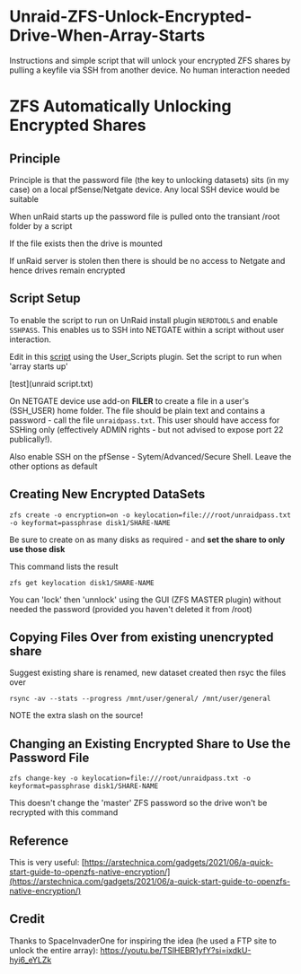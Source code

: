 # Unraid-ZFS-Unlock-Encrypted-Drive-When-Array-Starts
Instructions and simple script that will unlock your encrypted ZFS shares by pulling a keyfile via SSH from another device. No human interaction needed

# ZFS Automatically Unlocking Encrypted Shares
Principle
---------

Principle is that the password file (the key to unlocking datasets) sits (in my case) on a local pfSense/Netgate device.  Any local SSH device would be suitable

When unRaid starts up the password file is pulled onto the transiant /root folder by a script

If the file exists then the drive is mounted

If unRaid server is stolen then there is should be no access to Netgate and hence drives remain encrypted

Script Setup
-----

To enable the script to run on UnRaid install plugin ```NERDTOOLS``` and enable ```SSHPASS```. This enables us to SSH into NETGATE within a script without user interaction.

Edit in this [script](https://raw.githubusercontent.com/Dwindle2234/Unraid-ZFS-Unlock-Encrypted-Drive-When-Array-Starts/main/Unraid%20Script.txt) using the User\_Scripts plugin. Set the script to run when 'array starts up'

[test](unraid script.txt)

On NETGATE device use add-on **FILER** to create a file in a user's (SSH\_USER) home folder.  The file should be plain text and contains a password - call the file ```unraidpass.txt```. This user should have access for SSHing only (effectively ADMIN rights - but not advised to expose port 22 publically!).

Also enable SSH on the pfSense - Sytem/Advanced/Secure Shell. Leave the other options as default

Creating New Encrypted DataSets
---------------------------

```text-x-sh
zfs create -o encryption=on -o keylocation=file:///root/unraidpass.txt -o keyformat=passphrase disk1/SHARE-NAME
```

Be sure to create on as many disks as required - and **set the share to only use those disk**

This command lists the result

```text-x-sh
zfs get keylocation disk1/SHARE-NAME
```

You can 'lock' then 'unnlock' using the GUI (ZFS MASTER plugin) without needed the password (provided you haven't deleted it from /root)

Copying Files Over from existing unencrypted share
------------------

Suggest existing share is renamed, new dataset created then rsyc the files over

```text-x-sh
rsync -av --stats --progress /mnt/user/general/ /mnt/user/general
```
NOTE the extra slash on the source!


Changing an Existing Encrypted Share to Use the Password File
-------------------------------------------------------------

```text-x-sh
zfs change-key -o keylocation=file:///root/unraidpass.txt -o keyformat=passphrase disk1/SHARE-NAME
```

This doesn't change the 'master' ZFS password so the drive won't be recrypted with this command


Reference
---------

This is very useful: [https://arstechnica.com/gadgets/2021/06/a-quick-start-guide-to-openzfs-native-encryption/](https://arstechnica.com/gadgets/2021/06/a-quick-start-guide-to-openzfs-native-encryption/)


Credit
------
Thanks to SpaceInvaderOne for inspiring the idea (he used a FTP site to unlock the entire array): https://youtu.be/TSlHEBR1yfY?si=ixdkU-hyi6_eYLZk
